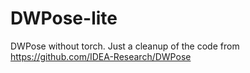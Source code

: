 # DWPose-lite
DWPose without torch. Just a cleanup of the code from https://github.com/IDEA-Research/DWPose
